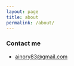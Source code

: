 ```yaml
---
layout: page
title: about
permalink: /about/
---
```


### Contact me

* [ainory83@gmail.com](mailto:ainory83@gmail.com)
